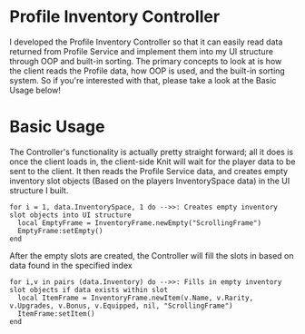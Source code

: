 # Profile Inventory Controller
I developed the Profile Inventory Controller so that it can easily read data returned from Profile Service and implement them into my UI structure through OOP and built-in sorting. The primary concepts to look at is how the client reads the Profile data, how OOP is used, and the built-in sorting system. So if you're interested with that, please take a look at the Basic Usage below!

# Basic Usage 
The Controller's functionality is actually pretty straight forward; all it does is once the client loads in, the client-side Knit will wait for the player data to be sent to the client. It then reads the Profile Service data, and creates empty inventory slot objects (Based on the players InventorySpace data) in the UI structure I built.
```
for i = 1, data.InventorySpace, 1 do -->>: Creates empty inventory slot objects into UI structure
  local EmptyFrame = InventoryFrame.newEmpty("ScrollingFrame")
  EmptyFrame:setEmpty()
end
```
After the empty slots are created, the Controller will fill the slots in based on data found in the specified index
```
for i,v in pairs (data.Inventory) do -->>: Fills in empty inventory slot objects if data exists within slot
  local ItemFrame = InventoryFrame.newItem(v.Name, v.Rarity, v.Upgrades, v.Bonus, v.Equipped, nil, "ScrollingFrame")
  ItemFrame:setItem()
end
```
